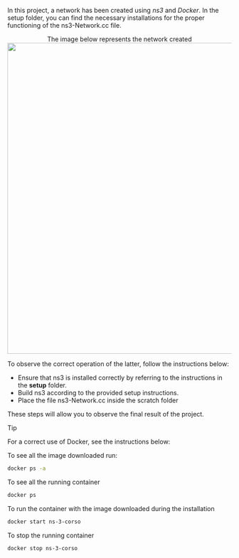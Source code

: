 In this project, a network has been created using *ns3* and *Docker*. In the setup folder, you can find the necessary installations for the proper functioning of the ns3-Network.cc file.

<p align = "center">
  The image below represents the network created
  <img src = "https://github.com/LucaTamSapienza/ns3Project/assets/155265433/11a58814-1583-4d09-96eb-ff6dded48c99" width = 700, heigth = 300/>
</p>


To observe the correct operation of the latter, follow the instructions below:

- Ensure that ns3 is installed correctly by referring to the instructions in the **setup** folder.
- Build ns3 according to the provided setup instructions.
- Place the file ns3-Network.cc inside the scratch folder

These steps will allow you to observe the final result of the project.
>[!tip]
>For a correct use of Docker, see the instructions below:


To see all the image downloaded run:
```sh
docker ps -a
```
To see all the running container
```sh
docker ps
```
To run the container with the image downloaded during the installation
```sh
docker start ns-3-corso
```
To stop the running container
```sh
docker stop ns-3-corso
```

